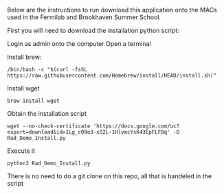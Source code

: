 Below are the instructions to run download this application onto the MACs used in the Fermilab and Brookhaven Summer School.

First you will need to download the installation python script:

Login as admin onto the computer
Open a terminal

Install brew:
```
/bin/bash -c "$(curl -fsSL https://raw.githubusercontent.com/Homebrew/install/HEAD/install.sh)"
```

Install wget
```
brew install wget
```

Obtain the installation script
```
wget --no-check-certificate 'https://docs.google.com/uc?export=download&id=1Lg_c09o3-xO2L-1HlvmcYsK43EpFLF8q' -O Rad_Demo_Install.py
```

Execute it
```
python3 Rad_Demo_Install.py
```
There is no need to do a git clone on this repo, all that is handeled in the script
